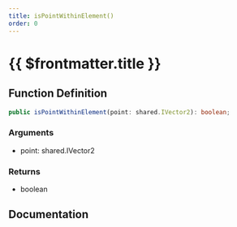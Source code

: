 ```yaml
---
title: isPointWithinElement()
order: 0
---
```


# {{ $frontmatter.title }}

<!--@include: ./isPointWithinElement_partial_header.md-->

## Function Definition

```ts
public isPointWithinElement(point: shared.IVector2): boolean;
```

### Arguments

* point: shared.IVector2

### Returns

* boolean

## Documentation

<!--@include: ./isPointWithinElement_partial_footer.md-->
